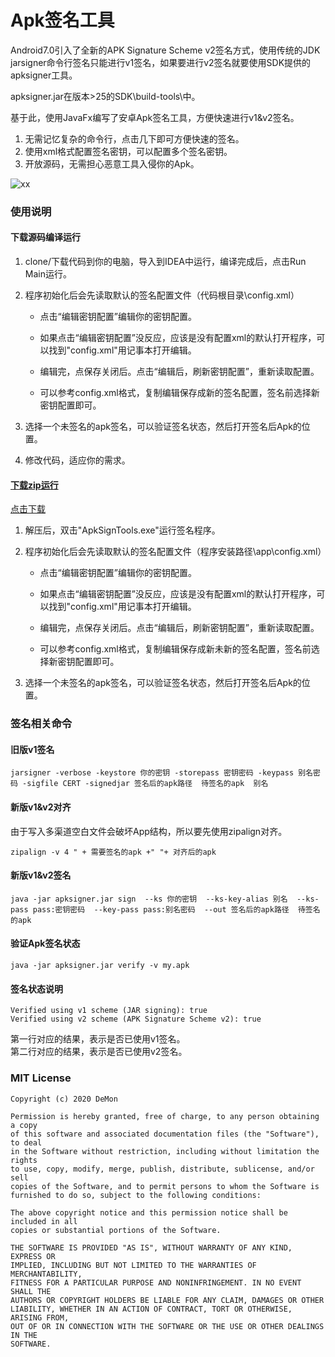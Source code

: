 # Apk签名工具

Android7.0引入了全新的APK Signature Scheme v2签名方式，使用传统的JDK jarsigner命令行签名只能进行v1签名，如果要进行v2签名就要使用SDK提供的apksigner工具。  

apksigner.jar在版本>25的SDK\build-tools\中。  
 
基于此，使用JavaFx编写了安卓Apk签名工具，方便快速进行v1&v2签名。

 1. 无需记忆复杂的命令行，点击几下即可方便快速的签名。
 2. 使用xml格式配置签名密钥，可以配置多个签名密钥。
 3. 开放源码，无需担心恶意工具入侵你的Apk。

![xx](https://github.com/iDeMonnnnnn/SignatureTools/blob/master/20201102185505.png?raw=true)  

### 使用说明

#### 下载源码编译运行

1. clone/下载代码到你的电脑，导入到IDEA中运行，编译完成后，点击Run Main运行。
 
2. 程序初始化后会先读取默认的签名配置文件（代码根目录\config.xml）
 
   - 点击“编辑密钥配置”编辑你的密钥配置。
 
   - 如果点击“编辑密钥配置”没反应，应该是没有配置xml的默认打开程序，可以找到"config.xml"用记事本打开编辑。
 
   - 编辑完，点保存关闭后。点击“编辑后，刷新密钥配置”，重新读取配置。
   
   - 可以参考config.xml格式，复制编辑保存成新的签名配置，签名前选择新密钥配置即可。
   
3. 选择一个未签名的apk签名，可以验证签名状态，然后打开签名后Apk的位置。
  
4. 修改代码，适应你的需求。
 
#### [下载zip运行](https://github.com/iDeMonnnnnn/SignatureTools/releases/tag/v1.0)

[点击下载](https://github.com/iDeMonnnnnn/SignatureTools/releases/download/v1.0/ApkSignTools.zip)

1. 解压后，双击"ApkSignTools.exe"运行签名程序。

2. 程序初始化后会先读取默认的签名配置文件（程序安装路径\app\config.xml）

   - 点击“编辑密钥配置”编辑你的密钥配置。
 
   - 如果点击“编辑密钥配置”没反应，应该是没有配置xml的默认打开程序，可以找到"config.xml"用记事本打开编辑。
 
   - 编辑完，点保存关闭后。点击“编辑后，刷新密钥配置”，重新读取配置。
   
   - 可以参考config.xml格式，复制编辑保存成新未新的签名配置，签名前选择新密钥配置即可。
   
3. 选择一个未签名的apk签名，可以验证签名状态，然后打开签名后Apk的位置。


### 签名相关命令

#### 旧版v1签名
```
jarsigner -verbose -keystore 你的密钥 -storepass 密钥密码 -keypass 别名密码 -sigfile CERT -signedjar 签名后的apk路径  待签名的apk  别名
```

#### 新版v1&v2对齐

由于写入多渠道空白文件会破坏App结构，所以要先使用zipalign对齐。

```
zipalign -v 4 " + 需要签名的apk +" "+ 对齐后的apk
```

#### 新版v1&v2签名
```
java -jar apksigner.jar sign  --ks 你的密钥  --ks-key-alias 别名  --ks-pass pass:密钥密码  --key-pass pass:别名密码  --out 签名后的apk路径  待签名的apk   
```

#### 验证Apk签名状态

``` 
java -jar apksigner.jar verify -v my.apk
```

#### 签名状态说明

``` 
Verified using v1 scheme (JAR signing): true
Verified using v2 scheme (APK Signature Scheme v2): true
```
第一行对应的结果，表示是否已使用v1签名。  
第二行对应的结果，表示是否已使用v2签名。

### MIT License

```
Copyright (c) 2020 DeMon

Permission is hereby granted, free of charge, to any person obtaining a copy
of this software and associated documentation files (the "Software"), to deal
in the Software without restriction, including without limitation the rights
to use, copy, modify, merge, publish, distribute, sublicense, and/or sell
copies of the Software, and to permit persons to whom the Software is
furnished to do so, subject to the following conditions:

The above copyright notice and this permission notice shall be included in all
copies or substantial portions of the Software.

THE SOFTWARE IS PROVIDED "AS IS", WITHOUT WARRANTY OF ANY KIND, EXPRESS OR
IMPLIED, INCLUDING BUT NOT LIMITED TO THE WARRANTIES OF MERCHANTABILITY,
FITNESS FOR A PARTICULAR PURPOSE AND NONINFRINGEMENT. IN NO EVENT SHALL THE
AUTHORS OR COPYRIGHT HOLDERS BE LIABLE FOR ANY CLAIM, DAMAGES OR OTHER
LIABILITY, WHETHER IN AN ACTION OF CONTRACT, TORT OR OTHERWISE, ARISING FROM,
OUT OF OR IN CONNECTION WITH THE SOFTWARE OR THE USE OR OTHER DEALINGS IN THE
SOFTWARE.
```